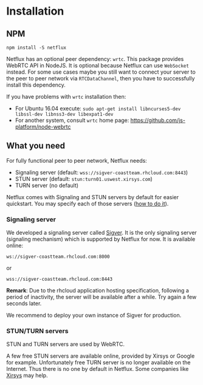 # Installation
## NPM
```shell
npm install -S netflux
```
Netflux has an optional peer dependency: `wrtc`. This package provides WebRTC API in NodeJS. It is optional because Netflux can use `WebSocket` instead. For some use cases maybe you still want to connect your server to the peer to peer network via `RTCDataChannel`, then you have to successfully install this dependency.

If you have problems with `wrtc` installation then:
- For Ubuntu 16.04 execute: `sudo apt-get install libncurses5-dev libssl-dev libnss3-dev libexpat1-dev`
- For another system, consult `wrtc` home page: https://github.com/js-platform/node-webrtc


## What you need
For fully functional peer to peer network, Netflux needs:
 - Signaling server (default: `wss://sigver-coastteam.rhcloud.com:8443`)
 - STUN server (default: `stun:turn01.uswest.xirsys.com`)
 - TURN server (no default)

Netflux comes with Signaling and STUN servers by default for easier quickstart. You may specify each of those servers ([how to do it](configuration.html)).


### Signaling server
We developed a signaling server called [Sigver](https://github.com/coast-team/sigver). It is the only signaling server (signaling mechanism) which is supported by Netflux for now. It is available online:

```
ws://sigver-coastteam.rhcloud.com:8000
```
or
```
wss://sigver-coastteam.rhcloud.com:8443
```

**Remark**: Due to the rhcloud application hosting specification, following a period of inactivity, the server will be available after a while. Try again a few seconds later.

We recommend to deploy your own instance of Sigver for production.

### STUN/TURN servers
STUN and TURN servers are used by WebRTC.

A few free STUN servers are available online, provided by Xirsys or Google for example. Unfortunately free TURN server is no longer available on the Internet. Thus there is no one by default in Netflux. Some companies like [Xirsys](http://xirsys.com) may help.
